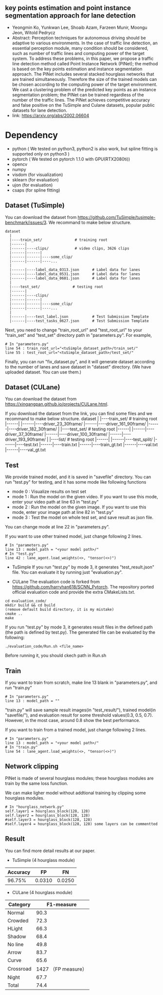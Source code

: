 ## key points estimation and point instance segmentation approach for lane detection

- Yeongmin Ko, Yunkwan Lee, Shoaib Azam, Farzeen Munir, Moongu Jeon, Witold Pedrycz
- Abstract: Perception techniques for autonomous driving should be adaptive to various environments. In the case of traffic line detection, an essential perception module, many condition should be considered, such as number of traffic lines and computing power of the target system. To address these problems, in this paper, we propose a traffic line detection method called Point Instance Network (PINet); the method is based on the key points estimation and instance segmentation approach. The PINet includes several stacked hourglass networks that are trained simultaneously. Therefore the size of the trained models can be chosen according to the computing power of the target environment. We cast a clustering problem of the predicted key points as an instance segmentation problem; the PINet can be trained regardless of the number of the traffic lines. The PINet achieves competitive accuracy and false positive on the TuSimple and Culane datasets, popular public datasets for lane detection.
- link: https://arxiv.org/abs/2002.06604

# Dependency
- python ( We tested on python3, python2 is also work, but spline fitting is supported only on python3 )
- pytorch ( We tested on pytorch 1.1.0 with GPU(RTX2080ti))
- opencv
- numpy
- visdom (for visualization)
- sklearn (for evaluation)
- ujon (for evaluation)
- csaps (for spline fitting)

## Dataset (TuSimple)
You can download the dataset from https://github.com/TuSimple/tusimple-benchmark/issues/3. We recommand to make below structure.

    dataset
      |
      |----train_set/               # training root 
      |------|
      |------|----clips/            # video clips, 3626 clips
      |------|------|
      |------|------|----some_clip/
      |------|------|----...
      |
      |------|----label_data_0313.json      # Label data for lanes
      |------|----label_data_0531.json      # Label data for lanes
      |------|----label_data_0601.json      # Label data for lanes
      |
      |----test_set/               # testing root 
      |------|
      |------|----clips/
      |------|------|
      |------|------|----some_clip/
      |------|------|----...
      |
      |------|----test_label.json           # Test Submission Template
      |------|----test_tasks_0627.json      # Test Submission Template
            
Next, you need to change "train_root_url" and "test_root_url" to your "train_set" and "test_set" directory path in "parameters.py". For example,

```
# In "parameters.py"
line 54 : train_root_url="<tuSimple_dataset_path>/train_set/"
line 55 : test_root_url="<tuSimple_dataset_path>/test_set/"
```

Finally, you can run "fix_dataset.py", and it will generate dataset according to the number of lanes and save dataset in "dataset" directory. (We have uploaded dataset. You can use them.)

## Dataset (CULane)
You can download the dataset from https://xingangpan.github.io/projects/CULane.html.

If you download the dataset from the link, you can find some files and we recommand to make below structure.
    dataset
      |
      |----train_set/               # training root 
      |------|
      |------|----driver_23_30frame/
      |------|----driver_161_90frame/
      |------|----driver_182_30frame/
      |
      |----test_set/               # testing root 
      |------|
      |------|----driver_37_30frame/
      |------|----driver_100_30frame/
      |------|----driver_193_90frame/
      |
      |----list/               # testing root 
      |------|
      |------|----test_split/
      |------|----test.txt
      |------|----train.txt
      |------|----train_gt.txt
      |------|----val.txt
      |------|----val_gt.txt


## Test
We provide trained model, and it is saved in "savefile" directory. You can run "test.py" for testing, and it has some mode like following functions 
- mode 0 : Visualize results on test set
- mode 1 : Run the model on the given video. If you want to use this mode, enter your video path at line 63 in "test.py"
- mode 2 : Run the model on the given image. If you want to use this mode, enter your image path at line 82 in "test.py"
- mode 3 : Test the model on whole test set, and save result as json file.

You can change mode at line 22 in "parameters.py".

If you want to use other trained model, just change following 2 lines.
```
# In "parameters.py"
line 13 : model_path = "<your model path>/"
# In "test.py"
line 42 : lane_agent.load_weights(<>, "tensor(<>)")
```

- TuSimple
If you run "test.py" by mode 3, it generates "test_result.json" file. You can evaluate it by running just "evaluation.py".

- CULane
The evaluation code is forked from https://github.com/harryhan618/SCNN_Pytorch. The repository ported official evaluation code and provide the extra CMakeLists.txt.

```
cd evaluation_code/
mkdir build && cd build
(remove default build directory, it is my mistake)
cmake ..
make
```
If you run "test.py" by mode 3, it generates result files in the defined path (the path is defined by test.py). The generated file can be evaluated by the following:

```
./evaluation_code/Run.sh <file_name>
```
Before running it, you should ckech path in Run.sh


## Train
If you want to train from scratch, make line 13 blank in "parameters.py", and run "train.py"
```
# In "parameters.py"
line 13 : model_path = ""
```
"train.py" will save sample result images(in "test_result/"), trained model(in "savefile/"), and evaluation result for some threshold values(0.3, 0.5, 0.7). However, in the most case, around 0.8 show the best performance.

If you want to train from a trained model, just change following 2 lines.
```
# In "parameters.py"
line 13 : model_path = "<your model path>/"
# In "train.py"
line 54 : lane_agent.load_weights(<>, "tensor(<>)")
```

## Network clipping 
PINet is made of several hourglass modules; these hourglass modules are train by the same loss function.

We can make ligher model without addtional training by clipping some hourglass modules.

```
# In "hourglass_network.py"
self.layer1 = hourglass_block(128, 128)
self.layer2 = hourglass_block(128, 128)
#self.layer3 = hourglass_block(128, 128)
#self.layer4 = hourglass_block(128, 128) some layers can be commentted 
```


## Result
You can find more detail results at our paper.

- TuSimple (4 hourglass module)

| Accuracy | FP   | FN   |
| -------- | ---- | ---- |
| 96.75%   |0.0310|0.0250|

- CULane (4 hourglass module)

| Category  | F1-measure          |
| --------- | ------------------- |
| Normal    | 90.3               |
| Crowded   | 72.3               |
| HLight    | 66.3                |
| Shadow    | 68.4               |
| No line   | 49.8               |
| Arrow     | 83.7               |
| Curve     | 65.6               |
| Crossroad | 1427 （FP measure） |
| Night     | 67.7               |
| Total     | 74.4               |
